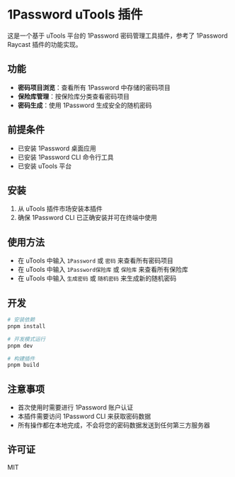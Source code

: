 # 1Password uTools 插件

这是一个基于 uTools 平台的 1Password 密码管理工具插件，参考了 1Password Raycast 插件的功能实现。

## 功能

- **密码项目浏览**：查看所有 1Password 中存储的密码项目
- **保险库管理**：按保险库分类查看密码项目
- **密码生成**：使用 1Password 生成安全的随机密码

## 前提条件

- 已安装 1Password 桌面应用
- 已安装 1Password CLI 命令行工具
- 已安装 uTools 平台

## 安装

1. 从 uTools 插件市场安装本插件
2. 确保 1Password CLI 已正确安装并可在终端中使用

## 使用方法

- 在 uTools 中输入 `1Password` 或 `密码` 来查看所有密码项目
- 在 uTools 中输入 `1Password保险库` 或 `保险库` 来查看所有保险库
- 在 uTools 中输入 `生成密码` 或 `随机密码` 来生成新的随机密码

## 开发

```bash
# 安装依赖
pnpm install

# 开发模式运行
pnpm dev

# 构建插件
pnpm build
```

## 注意事项

- 首次使用时需要进行 1Password 账户认证
- 本插件需要访问 1Password CLI 来获取密码数据
- 所有操作都在本地完成，不会将您的密码数据发送到任何第三方服务器

## 许可证

MIT

